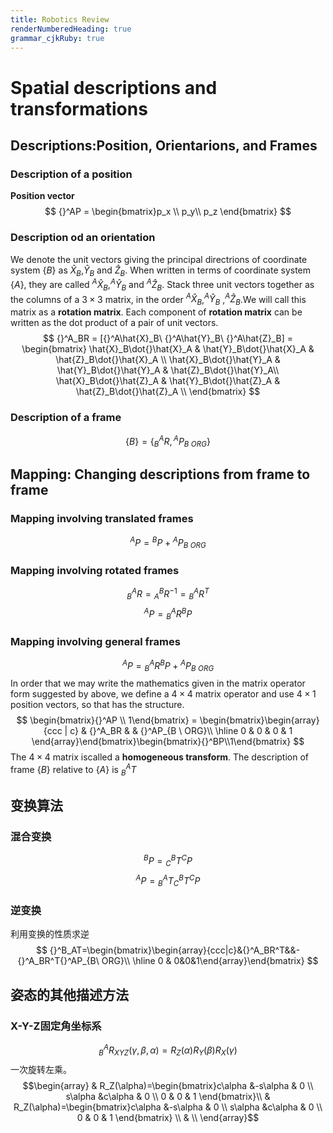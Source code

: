 ```yaml
---
title: Robotics Review
renderNumberedHeading: true
grammar_cjkRuby: true
---
```


# Spatial descriptions and transformations
## Descriptions:Position, Orientarions, and Frames
### Description of a position
**Position vector**
$$
{}^AP = \begin{bmatrix}p_x \\
p_y\\
p_z
\end{bmatrix}
$$
### Description od an orientation
We denote the unit vectors giving the principal directrions of coordinate system $\{B\}$ as $\hat{X}_B$,$\hat{Y}_B$ and $\hat{Z}_B$. When written in terms of coordinate system $\{A\}$, they are called ${}^A\hat{X}_B$,${}^A\hat{Y}_B$ and ${}^A\hat{Z}_B$.
Stack three unit vectors together as the columns of a $3\times3$ matrix, in the order ${}^A\hat{X}_B$,${}^A\hat{Y}_B$ ,${}^A\hat{Z}_B$.We will call this matrix as a **rotation matrix**.
Each component of **rotation matrix** can be written as the dot product of a pair of unit vectors.
$$
{}^A_BR = [{}^A\hat{X}_B\  {}^A\hat{Y}_B\ {}^A\hat{Z}_B] = \begin{bmatrix}
\hat{X}_B\dot{}\hat{X}_A &  \hat{Y}_B\dot{}\hat{X}_A & \hat{Z}_B\dot{}\hat{X}_A \\
\hat{X}_B\dot{}\hat{Y}_A &  \hat{Y}_B\dot{}\hat{Y}_A & \hat{Z}_B\dot{}\hat{Y}_A\\
\hat{X}_B\dot{}\hat{Z}_A &  \hat{Y}_B\dot{}\hat{Z}_A & \hat{Z}_B\dot{}\hat{Z}_A \\
\end{bmatrix}
$$

### Description of a frame
$$
\{B\}=\{{}^A_BR,{}^AP_{B\ ORG}\}
$$

## Mapping: Changing descriptions from frame to frame
### Mapping involving translated frames
$$
{}^AP = {}^BP + {}^AP_{B\ ORG}
$$

### Mapping involving rotated frames
$$
{}^A_BR={}^B_AR^{-1}={}^A_BR^T
$$
$$
{}^AP = {}^A_BR{}^BP
$$

### Mapping involving general frames
$${}^AP={}^A_BR{}^BP + {}^AP_{B\ ORG}$$
In order that we may write the mathematics given in the matrix operator form suggested by above, we define a $4\times4$ matrix operator and use $4\times1$ position vectors, so that has the structure.
$$
\begin{bmatrix}{}^AP \\ 1\end{bmatrix} = \begin{bmatrix}\begin{array}{ccc | c}
   & {}^A_BR  & & {}^AP_{B \ ORG}\\  \hline
   0 & 0 &  0 & 1
\end{array}\end{bmatrix}\begin{bmatrix}{}^BP\\1\end{bmatrix}
$$
The $4\times4$ matrix iscalled a **homogeneous transform**.
The description of frame $\{B\}$ relative to $\{A\}$ is ${}^A_BT$


## 变换算法
### 混合变换
$$
{}^BP={}^B_CT{}^CP
$$
$$
{}^AP={}^A_BT{}^B_CT{}^CP
$$

### 逆变换
利用变换的性质求逆
$$
{}^B_AT=\begin{bmatrix}\begin{array}{ccc|c}&{}^A_BR^T&&-{}^A_BR^T{}^AP_{B\ ORG}\\ \hline 0 & 0&0&1\end{array}\end{bmatrix}
$$

## 姿态的其他描述方法
### X-Y-Z固定角坐标系
$${}^A_BR_{XYZ}(\gamma,\beta,\alpha)=R_Z(\alpha)R_Y(\beta)R_X(\gamma)$$
一次旋转左乘。
$$\begin{array}
& R_Z(\alpha)=\begin{bmatrix}c\alpha &-s\alpha & 0 \\ s\alpha &c\alpha & 0 \\ 0 & 0 & 1  \end{bmatrix}\\
& R_Z(\alpha)=\begin{bmatrix}c\alpha &-s\alpha & 0 \\ s\alpha &c\alpha & 0 \\ 0 & 0 & 1 \end{bmatrix} \\
& \\
\end{array}$$